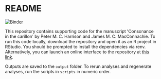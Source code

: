# README

[![Binder](https://mybinder.org/badge_logo.svg)](https://mybinder.org/v2/gh/pmcharrison/CarillonConsonancePaper/HEAD)

This repository contains supporting code for the manuscript 'Consonance in the carillon' 
by Peter M. C. Harrison and James M. C. MacConnachie.
To run this code locally, download the repository and open it as an R project
in RStudio. You should be prompted to install the dependencies via renv.
Alternatively, you can launch an online interface to the repository 
at [this link](https://mybinder.org/v2/gh/pmcharrison/CarillonConsonancePaper/HEAD).

Outputs are saved to the `output` folder. To rerun analyses and regenerate analyses,
run the scripts in `scripts` in numeric order.
